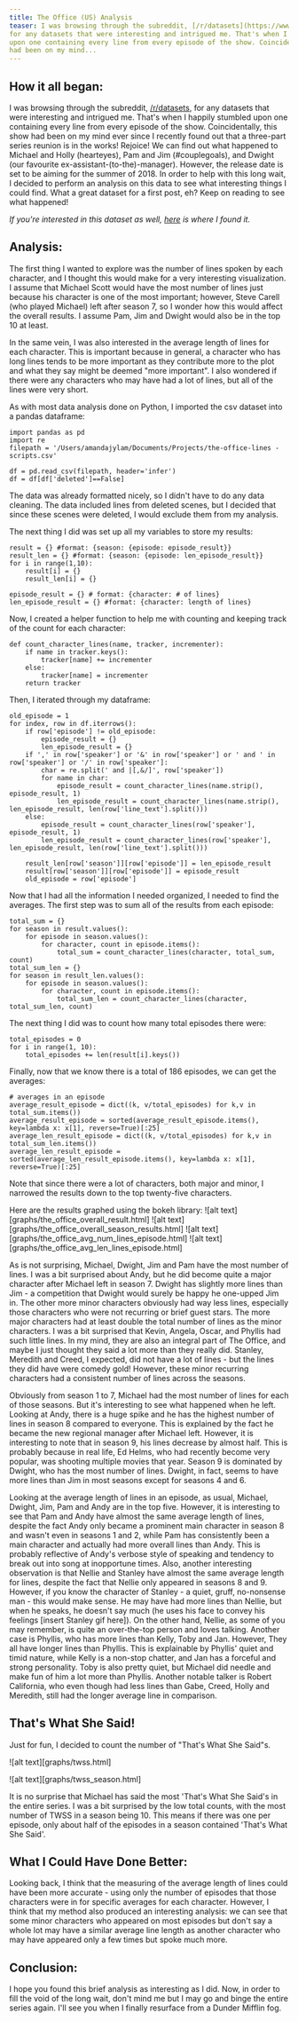 ```yaml
---
title: The Office (US) Analysis
teaser: I was browsing through the subreddit, [/r/datasets](https://www.reddit.com/r/datasets/),
for any datasets that were interesting and intrigued me. That's when I happily stumbled
upon one containing every line from every episode of the show. Coincidentally, this show
had been on my mind...
---
```


How it all began:
--------------------------------------
I was browsing through the subreddit, [/r/datasets](https://www.reddit.com/r/datasets/),
for any datasets that were interesting and intrigued me. That's when I happily stumbled
upon one containing every line from every episode of the show. Coincidentally, this show
had been on my mind ever since I recently found out that a three-part series reunion is
in the works! Rejoice! We can find out what happened to Michael and Holly (hearteyes),
Pam and Jim (#couplegoals), and Dwight (our favourite ex-assistant-(to-the)-manager).
However, the release date is set to be aiming for the summer of 2018. In order to
help with this long wait, I decided to perform an analysis on this data to see what
interesting things I could find. What a great dataset for a first post, eh?
Keep on reading to see what happened!

*If you're interested in this dataset as well, [here](https://www.reddit.com/r/datasets/comments/6yt3og/every_line_from_every_episode_of_the_office_us/)
is where I found it.*

Analysis:
--------------------------------------
The first thing I wanted to explore was the number of lines spoken by each character, and I thought
this would make for a very interesting visualization. I assume that Michael Scott would have the most number
of lines just because his character is one of the most important; however, Steve Carell (who played Michael)
left after season 7, so I wonder how this would affect the overall results. I assume Pam, Jim and Dwight
would also be in the top 10 at least.

In the same vein, I was also interested in the average length of lines for each character.
This is important because in general, a character who has long lines tends to be more important
as they contribute more to the plot and what they say might be deemed "more important". I also wondered
if there were any characters who may have had a lot of lines, but all of the lines were very short.

As with most data analysis done on Python, I imported the csv dataset into a pandas dataframe:

```python3
import pandas as pd
import re
filepath = '/Users/amandajylam/Documents/Projects/the-office-lines - scripts.csv'

df = pd.read_csv(filepath, header='infer')
df = df[df['deleted']==False]
```
The data was already formatted nicely, so I didn't have to do any data cleaning.
The data included lines from deleted scenes, but I decided that since these scenes were deleted,
I would exclude them from my analysis.

The next thing I did was set up all my variables to store my results:

```python3
result = {} #format: {season: {episode: episode_result}}
result_len = {} #format: {season: {episode: len_episode_result}}
for i in range(1,10):
    result[i] = {}
    result_len[i] = {}

episode_result = {} # format: {character: # of lines}
len_episode_result = {} #format: {character: length of lines}
```
Now, I created a helper function to help me with counting and keeping track of the count
for each character:
```python3
def count_character_lines(name, tracker, incrementer):
    if name in tracker.keys():
        tracker[name] += incrementer
    else:
        tracker[name] = incrementer
    return tracker
```

Then, I iterated through my dataframe:
```python3
old_episode = 1
for index, row in df.iterrows():
    if row['episode'] != old_episode:
        episode_result = {}
        len_episode_result = {}
    if ',' in row['speaker'] or '&' in row['speaker'] or ' and ' in row['speaker'] or '/' in row['speaker']:
        char = re.split(' and |[,&/]', row['speaker'])
        for name in char:
            episode_result = count_character_lines(name.strip(), episode_result, 1)
            len_episode_result = count_character_lines(name.strip(), len_episode_result, len(row['line_text'].split()))
    else:
        episode_result = count_character_lines(row['speaker'], episode_result, 1)
        len_episode_result = count_character_lines(row['speaker'], len_episode_result, len(row['line_text'].split()))

    result_len[row['season']][row['episode']] = len_episode_result
    result[row['season']][row['episode']] = episode_result
    old_episode = row['episode']
```

Now that I had all the information I needed organized, I needed to find the averages.
The first step was to sum all of the results from each episode:
```python3
total_sum = {}
for season in result.values():
    for episode in season.values():
        for character, count in episode.items():
            total_sum = count_character_lines(character, total_sum, count)
total_sum_len = {}
for season in result_len.values():
    for episode in season.values():
        for character, count in episode.items():
            total_sum_len = count_character_lines(character, total_sum_len, count)
```

The next thing I did was to count how many total episodes there were:
```python3
total_episodes = 0
for i in range(1, 10):
    total_episodes += len(result[i].keys())
```

Finally, now that we know there is a total of 186 episodes, we can get the averages:
```python3  
# averages in an episode
average_result_episode = dict((k, v/total_episodes) for k,v in total_sum.items())
average_result_episode = sorted(average_result_episode.items(), key=lambda x: x[1], reverse=True)[:25]
average_len_result_episode = dict((k, v/total_episodes) for k,v in total_sum_len.items())
average_len_result_episode = sorted(average_len_result_episode.items(), key=lambda x: x[1], reverse=True)[:25]
```
Note that since there were a lot of characters, both major and minor, I narrowed the results down to the
top twenty-five characters.

Here are the results graphed using the bokeh library:
![alt text][graphs/the_office_overall_result.html]
![alt text][graphs/the_office_overall_season_results.html]
![alt text][graphs/the_office_avg_num_lines_episode.html]
![alt text][graphs/the_office_avg_len_lines_episode.html]

As is not surprising, Michael, Dwight, Jim and Pam have the most number of lines. I was a bit surprised about Andy, but he did become quite a major character after Michael left in season 7. Dwight has slightly more lines
than Jim - a competition that Dwight would surely be happy he one-upped Jim in. The other more minor characters obviously had way less lines, especially those characters who were not recurring or brief guest stars. The more major characters
had at least double the total number of lines as the minor characters. I was a bit surprised that Kevin, Angela,
Oscar, and Phyllis had such little lines. In my mind, they are also an integral part of The Office, and maybe
I just thought they said a lot more than they really did. Stanley, Meredith and Creed, I expected, did not have
a lot of lines - but the lines they did have were comedy gold! However, these minor recurring characters had a
consistent number of lines across the seasons.

Obviously from season 1 to 7, Michael had the most number of lines for each of those seasons. But it's interesting to see what happened when he left. Looking at Andy, there is a huge spike and he has the highest number of lines in season 8 compared to everyone. This is explained by the fact he became the new regional manager after Michael left. However, it is interesting to note that in season 9, his lines decrease by almost half. This is probably because in real life,
Ed Helms, who had recently become very popular, was shooting multiple movies that year. Season 9 is dominated by Dwight, who has the most number of lines. Dwight, in fact, seems to have more lines than Jim in most seasons except for seasons 4 and 6.

Looking at the average length of lines in an episode, as usual, Michael, Dwight, Jim, Pam and Andy are in the
top five. However, it is interesting to see that Pam and Andy have almost the same average length of lines,
despite the fact Andy only became a prominent main character in season 8 and wasn't even in seasons 1 and 2, while
Pam has consistently been a main character and actually had more overall lines than Andy. This is probably reflective of
Andy's verbose style of speaking and tendency to break out into song at inopportune times. Also, another interesting
observation is that Nellie and Stanley have almost the same average length for lines, despite the fact that Nellie
only appeared in seasons 8 and 9. However, if you know the character of Stanley - a quiet, gruff, no-nonsense man -
this would make sense. He may have had more lines than Nellie, but when he speaks, he doesn't say much (he uses his
face to convey his feelings [insert Stanley gif here]). On the other hand, Nellie, as some of you may remember, is quite an over-the-top person and loves talking. Another case is Phyllis, who has more lines than Kelly, Toby and Jan. However,
They all have longer lines than Phyllis. This is explainable by Phyllis' quiet and timid nature, while Kelly is a
non-stop chatter, and Jan has a forceful and strong personality. Toby is also pretty quiet, but Michael did needle and make fun of him a lot more than Phyllis. Another notable talker is Robert California, who even though had less lines than
Gabe, Creed, Holly and Meredith, still had the longer average line in comparison.


That's What She Said!
---------------------------------------
Just for fun, I decided to count the number of "That's What She Said"s.

![alt text][graphs/twss.html]

![alt text][graphs/twss_season.html]

It is no surprise that Michael has said the most 'That's What She Said's in the entire series. I was a bit surprised by the low total counts, with the most number of TWSS in a season being 10. This means if there was one per episode, only about half of the episodes in a season contained 'That's What She Said'.

What I Could Have Done Better:
---------------------------------------
Looking back, I think that the measuring of the average length of lines could have been more accurate - using only
the number of episodes that those characters were in for specific averages for each character. However, I think that
my method also produced an interesting analysis: we can see that some minor characters who appeared on most episodes but don't say a whole lot may have a similar average line length as another character who may have appeared only a few times
but spoke much more.

Conclusion:
---------------------------------------
I hope you found this brief analysis as interesting as I did. Now, in order to fill the void of the long wait, don't mind me but I may go and binge the entire series again. I'll see you when I finally resurface from a Dunder Mifflin fog.

